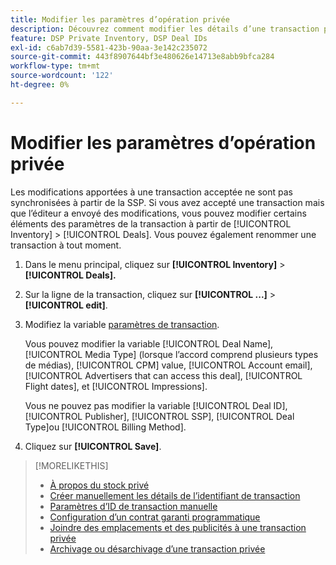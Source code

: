 ```yaml
---
title: Modifier les paramètres d’opération privée
description: Découvrez comment modifier les détails d’une transaction privée.
feature: DSP Private Inventory, DSP Deal IDs
exl-id: c6ab7d39-5581-423b-90aa-3e142c235072
source-git-commit: 443f8907644bf3e480626e14713e8abb9bfca284
workflow-type: tm+mt
source-wordcount: '122'
ht-degree: 0%

---
```


# Modifier les paramètres d’opération privée

Les modifications apportées à une transaction acceptée ne sont pas synchronisées à partir de la SSP. Si vous avez accepté une transaction mais que l’éditeur a envoyé des modifications, vous pouvez modifier certains éléments des paramètres de la transaction à partir de [!UICONTROL Inventory] > [!UICONTROL Deals]. Vous pouvez également renommer une transaction à tout moment.

1. Dans le menu principal, cliquez sur **[!UICONTROL Inventory]** > **[!UICONTROL Deals].**

1. Sur la ligne de la transaction, cliquez sur  **[!UICONTROL ...]** > **[!UICONTROL edit]**.

1. Modifiez la variable [paramètres de transaction](deal-id-settings.md).

   Vous pouvez modifier la variable [!UICONTROL Deal Name], [!UICONTROL Media Type] (lorsque l’accord comprend plusieurs types de médias), [!UICONTROL CPM] value, [!UICONTROL Account email], [!UICONTROL Advertisers that can access this deal], [!UICONTROL Flight dates], et [!UICONTROL Impressions].

   Vous ne pouvez pas modifier la variable [!UICONTROL Deal ID], [!UICONTROL Publisher], [!UICONTROL SSP], [!UICONTROL Deal Type]ou [!UICONTROL Billing Method].

1. Cliquez sur **[!UICONTROL Save]**.

>[!MORELIKETHIS]
>
>* [À propos du stock privé](private-inventory-about.md)
>* [Créer manuellement les détails de l’identifiant de transaction](deal-id-create.md)
>* [Paramètres d’ID de transaction manuelle](deal-id-settings.md)
>* [Configuration d’un contrat garanti programmatique](programmatic-guaranteed-set-up.md)
>* [Joindre des emplacements et des publicités à une transaction privée](/help/dsp/inventory/deal-id-attach-placements.md)
>* [Archivage ou désarchivage d’une transaction privée](/help/dsp/inventory/private-deal-archive-unarchive.md)

